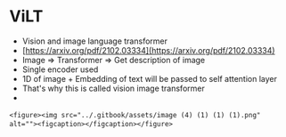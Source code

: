 # ViLT

* Vision and image language transformer
* [https://arxiv.org/pdf/2102.03334](https://arxiv.org/pdf/2102.03334)
* Image ⇒ Transformer ⇒ Get description of image
* Single encoder used
* 1D of image + Embedding of text will be passed to self attention layer
* That's why this is called vision image transformer
*

    <figure><img src="../.gitbook/assets/image (4) (1) (1) (1).png" alt=""><figcaption></figcaption></figure>
